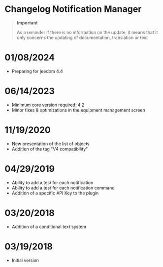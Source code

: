 # Changelog Notification Manager

>**Important**
>
>As a reminder if there is no information on the update, it means that it only concerns the updating of documentation, translation or text

# 01/08/2024

- Preparing for jeedom 4.4

# 06/14/2023

- Minimum core version required: 4.2
- Minor fixes & optimizations in the equipment management screen

# 11/19/2020

- New presentation of the list of objects
- Addition of the tag "V4 compatibility"

# 04/29/2019

- Ability to add a test for each notification
- Ability to add a test for each notification command
- Addition of a specific API Key to the plugin

# 03/20/2018

- Addition of a conditional text system

# 03/19/2018

- Initial version
